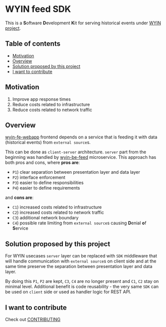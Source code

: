 # WYIN feed SDK

This is a **S**oftware **D**evelopment **K**it for serving historical events
under [WYIN project].


## Table of contents
* [Motivation](#motivation)
* [Overview](#overview)
* [Solution proposed by this project](#solution-proposed-by-this-project)
* [I want to contribute](#i-want-to-contribute)


## Motivation
1. Improve app response times
2. Reduce costs related to infrastructure
3. Reduce costs related to network traffic


## Overview
[wyin-fe-webapp] frontend depends on a service that is feeding it with data
(historical events) from `external source`s.

This can be done as `client-server` architecture. `server` part from the
beginning was handled by [wyin-be-feed] microservice. This approach has both
pros and cons, where **pros are**:
- `P1`) clear separation between presentation layer and data layer
- `P2`) interface enforcement
- `P3`) easier to define responsibilities
- `P4`) easier to define requirements

and **cons are**:
- `C1`) increased costs related to infrastructure
- `C2`) increased costs related to network traffic
- `C3`) additional network boundary
- `C4`) possible rate limiting from `external source`s causing **D**enial
  **o**f **S**ervice


## Solution proposed by this project
For WYIN usecases `server` layer can be replaced with `SDK` middleware that
will handle communication with `external source`s on client side and at the
same time preserve the separation between presentation layer and data layer.

By doing this `P1`, `P2` are kept, `C3`, `C4` are no longer present and `C1`,
`C2` stay on minimal level. Additional benefit is code reusability - the very
same `SDK` can be used on `client` side or used as handler logic for REST API.


## I want to contribute
Check out [CONTRIBUTING](CONTRIBUTING.md)



[WYIN project]: https://gitlab.com/spio-wyin
[wyin-fe-webapp]: https://gitlab.com/spio-wyin/wyin-fe-webapp
[wyin-be-feed]: https://gitlab.com/spio-wyin/wyin-be-feed

